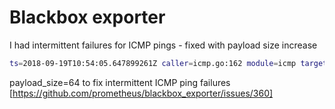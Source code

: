 # Blackbox exporter

I had intermittent failures for ICMP pings - fixed with payload size increase

```bash
ts=2018-09-19T10:54:05.647899261Z caller=icmp.go:162 module=icmp target=probed-host.domain.zz level=warn msg="Timeout reading from socket" err="read ip 0.0.0.0: raw-read ip4 0.0.0.0: i/o timeout"
```

payload_size=64 to fix intermittent ICMP ping failures
[https://github.com/prometheus/blackbox_exporter/issues/360]
